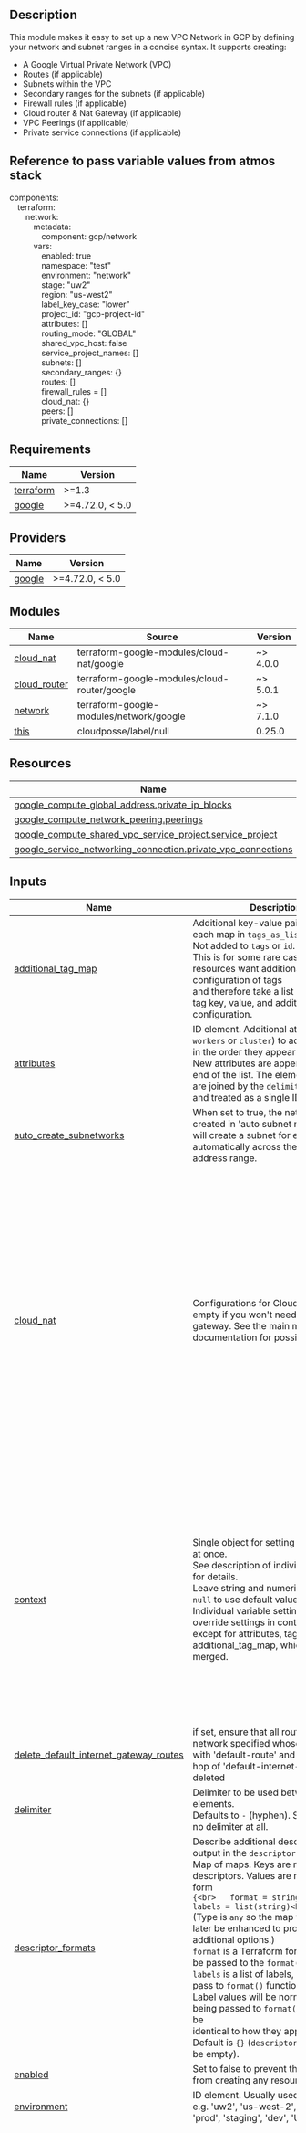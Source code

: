<!-- BEGIN-TERRAFORM-DOCS -->
## Description

This module makes it easy to set up a new VPC Network in GCP by defining your network and subnet ranges in a concise syntax.
It supports creating:
   * A Google Virtual Private Network (VPC)
   * Routes (if applicable)
   * Subnets within the VPC
   * Secondary ranges for the subnets (if applicable)
   * Firewall rules (if applicable)
   * Cloud router & Nat Gateway  (if applicable)
   * VPC Peerings (if applicable)
   * Private service connections (if applicable)

## Reference to pass variable values from atmos stack

<p>components: <br>&emsp;terraform:<br>&emsp;&emsp;network:<br>&emsp;&emsp;&emsp;metadata:<br>&emsp;&emsp;&emsp;&emsp;component: gcp/network <br>&emsp;&emsp;&emsp;vars:<br>&emsp;&emsp;&emsp;&emsp;enabled: true <br>&emsp;&emsp;&emsp;&emsp;namespace: "test" <br>&emsp;&emsp;&emsp;&emsp;environment: "network" <br>&emsp;&emsp;&emsp;&emsp;stage: "uw2" <br>&emsp;&emsp;&emsp;&emsp;region: "us-west2" <br>&emsp;&emsp;&emsp;&emsp;label_key_case: "lower" <br>&emsp;&emsp;&emsp;&emsp;project_id: "gcp-project-id" <br>&emsp;&emsp;&emsp;&emsp;attributes: [] <br>&emsp;&emsp;&emsp;&emsp;routing_mode: "GLOBAL" <br>&emsp;&emsp;&emsp;&emsp;shared_vpc_host: false <br>&emsp;&emsp;&emsp;&emsp;service_project_names: [] <br>&emsp;&emsp;&emsp;&emsp;subnets: [] <br>&emsp;&emsp;&emsp;&emsp;secondary_ranges: {} <br>&emsp;&emsp;&emsp;&emsp;routes: [] <br>&emsp;&emsp;&emsp;&emsp;firewall_rules = [] <br>&emsp;&emsp;&emsp;&emsp;cloud_nat: {} <br>&emsp;&emsp;&emsp;&emsp;peers: [] <br>&emsp;&emsp;&emsp;&emsp;private_connections: [] <br></p>

## Requirements

| Name | Version |
|------|---------|
| <a name="requirement_terraform"></a> [terraform](#requirement\_terraform) | >=1.3 |
| <a name="requirement_google"></a> [google](#requirement\_google) | >=4.72.0, < 5.0 |

## Providers

| Name | Version |
|------|---------|
| <a name="provider_google"></a> [google](#provider\_google) | >=4.72.0, < 5.0 |

## Modules

| Name | Source | Version |
|------|--------|---------|
| <a name="module_cloud_nat"></a> [cloud\_nat](#module\_cloud\_nat) | terraform-google-modules/cloud-nat/google | ~> 4.0.0 |
| <a name="module_cloud_router"></a> [cloud\_router](#module\_cloud\_router) | terraform-google-modules/cloud-router/google | ~> 5.0.1 |
| <a name="module_network"></a> [network](#module\_network) | terraform-google-modules/network/google | ~> 7.1.0 |
| <a name="module_this"></a> [this](#module\_this) | cloudposse/label/null | 0.25.0 |

## Resources

| Name | Type |
|------|------|
| [google_compute_global_address.private_ip_blocks](https://registry.terraform.io/providers/hashicorp/google/latest/docs/resources/compute_global_address) | resource |
| [google_compute_network_peering.peerings](https://registry.terraform.io/providers/hashicorp/google/latest/docs/resources/compute_network_peering) | resource |
| [google_compute_shared_vpc_service_project.service_project](https://registry.terraform.io/providers/hashicorp/google/latest/docs/resources/compute_shared_vpc_service_project) | resource |
| [google_service_networking_connection.private_vpc_connections](https://registry.terraform.io/providers/hashicorp/google/latest/docs/resources/service_networking_connection) | resource |

## Inputs

| Name | Description | Type | Default | Required |
|------|-------------|------|---------|:--------:|
| <a name="input_additional_tag_map"></a> [additional\_tag\_map](#input\_additional\_tag\_map) | Additional key-value pairs to add to each map in `tags_as_list_of_maps`. Not added to `tags` or `id`.<br>This is for some rare cases where resources want additional configuration of tags<br>and therefore take a list of maps with tag key, value, and additional configuration. | `map(string)` | `{}` | no |
| <a name="input_attributes"></a> [attributes](#input\_attributes) | ID element. Additional attributes (e.g. `workers` or `cluster`) to add to `id`,<br>in the order they appear in the list. New attributes are appended to the<br>end of the list. The elements of the list are joined by the `delimiter`<br>and treated as a single ID element. | `list(string)` | `[]` | no |
| <a name="input_auto_create_subnetworks"></a> [auto\_create\_subnetworks](#input\_auto\_create\_subnetworks) | When set to true, the network is created in 'auto subnet mode' and it will create a subnet for each region automatically across the 10.20.0.0/9 address range. | `bool` | `false` | no |
| <a name="input_cloud_nat"></a> [cloud\_nat](#input\_cloud\_nat) | Configurations for Cloud NAT. Leave empty if you won't need a NAT gateway. See the main module documentation for possible values. | <pre>object({<br>    nat_ips                            = optional(list(string), []),<br>    source_subnetwork_ip_ranges_to_nat = optional(string, "LIST_OF_SUBNETWORKS")<br>    subnetworks = list(object({<br>      name                     = string,<br>      source_ip_ranges_to_nat  = optional(list(string), ["ALL_IP_RANGES"])<br>      secondary_ip_range_names = optional(list(string), []),<br>    })), ## must need to pass name of the subnet like {namespace}-{environment-{stage}-{subnet_name}<br>    enable_dynamic_port_allocation      = optional(bool, false),<br>    enable_endpoint_independent_mapping = optional(bool, null),<br>    icmp_idle_timeout_sec               = optional(string, "30"),<br>    log_config_enable                   = optional(bool, false),<br>    log_config_filter                   = optional(string, "ERRORS_ONLY"),<br>    min_ports_per_vm                    = optional(string, "64"),<br>    tcp_established_idle_timeout_sec    = optional(string, "1200"),<br>    tcp_transitory_idle_timeout_sec     = optional(string, "30"),<br>    tcp_time_wait_timeout_sec           = optional(string, "120"),<br>    udp_idle_timeout_sec                = optional(string, "30"),<br>  })</pre> | `null` | no |
| <a name="input_context"></a> [context](#input\_context) | Single object for setting entire context at once.<br>See description of individual variables for details.<br>Leave string and numeric variables as `null` to use default value.<br>Individual variable settings (non-null) override settings in context object,<br>except for attributes, tags, and additional\_tag\_map, which are merged. | `any` | <pre>{<br>  "additional_tag_map": {},<br>  "attributes": [],<br>  "delimiter": null,<br>  "descriptor_formats": {},<br>  "enabled": true,<br>  "environment": null,<br>  "id_length_limit": null,<br>  "label_key_case": null,<br>  "label_order": [],<br>  "label_value_case": null,<br>  "labels_as_tags": [<br>    "unset"<br>  ],<br>  "name": null,<br>  "namespace": null,<br>  "regex_replace_chars": null,<br>  "stage": null,<br>  "tags": {},<br>  "tenant": null<br>}</pre> | no |
| <a name="input_delete_default_internet_gateway_routes"></a> [delete\_default\_internet\_gateway\_routes](#input\_delete\_default\_internet\_gateway\_routes) | if set, ensure that all routes within the network specified whose names begin with 'default-route' and with a next hop of 'default-internet-gateway' are deleted | `bool` | `true` | no |
| <a name="input_delimiter"></a> [delimiter](#input\_delimiter) | Delimiter to be used between ID elements.<br>Defaults to `-` (hyphen). Set to `""` to use no delimiter at all. | `string` | `null` | no |
| <a name="input_descriptor_formats"></a> [descriptor\_formats](#input\_descriptor\_formats) | Describe additional descriptors to be output in the `descriptors` output map.<br>Map of maps. Keys are names of descriptors. Values are maps of the form<br>`{<br>   format = string<br>   labels = list(string)<br>}`<br>(Type is `any` so the map values can later be enhanced to provide additional options.)<br>`format` is a Terraform format string to be passed to the `format()` function.<br>`labels` is a list of labels, in order, to pass to `format()` function.<br>Label values will be normalized before being passed to `format()` so they will be<br>identical to how they appear in `id`.<br>Default is `{}` (`descriptors` output will be empty). | `any` | `{}` | no |
| <a name="input_enabled"></a> [enabled](#input\_enabled) | Set to false to prevent the module from creating any resources | `bool` | `false` | no |
| <a name="input_environment"></a> [environment](#input\_environment) | ID element. Usually used for region e.g. 'uw2', 'us-west-2', OR role 'prod', 'staging', 'dev', 'UAT' | `string` | `null` | no |
| <a name="input_firewall_rules"></a> [firewall\_rules](#input\_firewall\_rules) | value | <pre>list(object({<br>    name                    = string,<br>    description             = optional(string, null),<br>    direction               = string, # The input Value must be uppercase<br>    priority                = optional(number, 1000),<br>    ranges                  = list(string),<br>    source_tags             = optional(list(string), null),<br>    source_service_accounts = optional(list(string), null),<br>    target_tags             = optional(list(string), null),<br>    target_service_accounts = optional(list(string), null),<br>    allow = optional(list(object({<br>      protocol = string # The input Value must be uppercase<br>      ports    = optional(list(string), [])<br>    })), []),<br>    deny = optional(list(object({<br>      protocol = string # The input Value must be uppercase<br>      ports    = optional(list(string), [])<br>    })), []),<br>    log_config = optional(object({<br>      metadata = string<br>    }), null)<br>  }))</pre> | `[]` | no |
| <a name="input_id_length_limit"></a> [id\_length\_limit](#input\_id\_length\_limit) | Limit `id` to this many characters (minimum 6).<br>Set to `0` for unlimited length.<br>Set to `null` for keep the existing setting, which defaults to `0`.<br>Does not affect `id_full`. | `number` | `null` | no |
| <a name="input_label_key_case"></a> [label\_key\_case](#input\_label\_key\_case) | Controls the letter case of the `tags` keys (label names) for tags generated by this module.<br>Does not affect keys of tags passed in via the `tags` input.<br>Possible values: `lower`, `title`, `upper`.<br>Default value: `title`. | `string` | `null` | no |
| <a name="input_label_order"></a> [label\_order](#input\_label\_order) | The order in which the labels (ID elements) appear in the `id`.<br>Defaults to ["namespace", "environment", "stage", "name", "attributes"].<br>You can omit any of the 6 labels ("tenant" is the 6th), but at least one must be present. | `list(string)` | `null` | no |
| <a name="input_label_value_case"></a> [label\_value\_case](#input\_label\_value\_case) | Controls the letter case of ID elements (labels) as included in `id`,<br>set as tag values, and output by this module individually.<br>Does not affect values of tags passed in via the `tags` input.<br>Possible values: `lower`, `title`, `upper` and `none` (no transformation).<br>Set this to `title` and set `delimiter` to `""` to yield Pascal Case IDs.<br>Default value: `lower`. | `string` | `null` | no |
| <a name="input_labels_as_tags"></a> [labels\_as\_tags](#input\_labels\_as\_tags) | Set of labels (ID elements) to include as tags in the `tags` output.<br>Default is to include all labels.<br>Tags with empty values will not be included in the `tags` output.<br>Set to `[]` to suppress all generated tags.<br>**Notes:**<br>  The value of the `name` tag, if included, will be the `id`, not the `name`.<br>  Unlike other `null-label` inputs, the initial setting of `labels_as_tags` cannot be<br>  changed in later chained modules. Attempts to change it will be silently ignored. | `set(string)` | <pre>[<br>  "default"<br>]</pre> | no |
| <a name="input_name"></a> [name](#input\_name) | ID element. Usually the component or solution name, e.g. 'app' or 'jenkins'.<br>This is the only ID element not also included as a `tag`.<br>The "name" tag is set to the full `id` string. There is no tag with the value of the `name` input. | `string` | `null` | no |
| <a name="input_namespace"></a> [namespace](#input\_namespace) | ID element. Usually an abbreviation of your organization name, e.g. 'eg' or 'cp', to help ensure generated IDs are globally unique | `string` | `null` | no |
| <a name="input_peers"></a> [peers](#input\_peers) | List of networks to establish a peering connection with. Leave empty if you won't need peered VPC connections. | <pre>list(object({<br>    name      = string,<br>    self_link = string<br>  }))</pre> | `[]` | no |
| <a name="input_private_connections"></a> [private\_connections](#input\_private\_connections) | List of private connections to establish a one-to-one relationship between the VPC network and the GCP Networking API ('servicenetworking.googleapis.com'). Leave empty if you won't need private VPC connections. See the main module documentation for possible values. | <pre>list(object({<br>    name          = string,<br>    description   = optional(string, null),<br>    purpose       = optional(string, "VPC_PEERING"),<br>    address_type  = optional(string, "INTERNAL"),<br>    ip_version    = optional(string, "IPV4"),<br>    prefix_start  = string,<br>    prefix_length = optional(number, 16)<br>  }))</pre> | `[]` | no |
| <a name="input_project_id"></a> [project\_id](#input\_project\_id) | The ID of the existing GCP project where the network will be created | `string` | n/a | yes |
| <a name="input_regex_replace_chars"></a> [regex\_replace\_chars](#input\_regex\_replace\_chars) | Terraform regular expression (regex) string.<br>Characters matching the regex will be removed from the ID elements.<br>If not set, `"/[^a-zA-Z0-9-]/"` is used to remove all characters other than hyphens, letters and digits. | `string` | `null` | no |
| <a name="input_region"></a> [region](#input\_region) | The GCP region to create resources in project | `string` | n/a | yes |
| <a name="input_routes"></a> [routes](#input\_routes) | List of custom routes to be created in the network. Leave empty if you won't need custom routes. See the main module documentation for possible values. | <pre>list(object({<br>    name                   = optional(string, null),<br>    description            = optional(string, null),<br>    destination_range      = string,<br>    tags                   = string,                   #This is a list in string format. Eg. "tag-01,tag-02"<br>    next_hop_internet      = optional(string, "true"), #Use "false" to disable this as next hop<br>    priority               = optional(string, "1000"),<br>    next_hop_ip            = optional(string, null),<br>    next_hop_instance      = optional(string, null),<br>    next_hop_instance_zone = optional(string, null),<br>    next_hop_vpn_tunnel    = optional(string, null),<br>    next_hop_ilb           = optional(string, null),<br>  }))</pre> | `[]` | no |
| <a name="input_routing_mode"></a> [routing\_mode](#input\_routing\_mode) | The network routing mode (default 'GLOBAL') | `string` | `"GLOBAL"` | no |
| <a name="input_secondary_ranges"></a> [secondary\_ranges](#input\_secondary\_ranges) | Secondary ranges that will be used in some of the subnets | <pre>map(list(object({<br>    range_name    = string,<br>    ip_cidr_range = string,<br>  })))</pre> | `{}` | no |
| <a name="input_service_project_names"></a> [service\_project\_names](#input\_service\_project\_names) | list of service projects to connect with host vpc to share the network | `list(string)` | `[]` | no |
| <a name="input_shared_vpc_host"></a> [shared\_vpc\_host](#input\_shared\_vpc\_host) | Makes this project a Shared VPC host if 'true' | `bool` | `false` | no |
| <a name="input_stage"></a> [stage](#input\_stage) | ID element. Usually used to indicate role, e.g. 'prod', 'staging', 'source', 'build', 'test', 'deploy', 'release' | `string` | `null` | no |
| <a name="input_subnets"></a> [subnets](#input\_subnets) | List of subnets to be created in the network. See the main module documentation for possible values. | <pre>list(object({<br>    subnet_name               = string,<br>    subnet_ip                 = string,<br>    subnet_region             = string,<br>    description               = optional(string, null),<br>    subnet_private_access     = optional(bool, false),<br>    subnet_flow_logs          = optional(bool, false),<br>    subnet_flow_logs_interval = optional(string, "INTERVAL_5_SEC"),<br>    subnet_flow_logs_sampling = optional(number, 0.5),<br>    subnet_flow_logs_metadata = optional(string, "INCLUDE_ALL_METADATA"),<br>  }))</pre> | `[]` | no |
| <a name="input_tags"></a> [tags](#input\_tags) | Additional tags (e.g. `{'BusinessUnit': 'XYZ'}`).<br>Neither the tag keys nor the tag values will be modified by this module. | `map(string)` | `{}` | no |
| <a name="input_tenant"></a> [tenant](#input\_tenant) | ID element \_(Rarely used, not included by default)\_. A customer identifier, indicating who this instance of a resource is for | `string` | `null` | no |
| <a name="input_vpc_description"></a> [vpc\_description](#input\_vpc\_description) | An optional description of this resource. The resource must be recreated to modify this field. | `string` | `null` | no |
| <a name="input_vpc_mtu"></a> [vpc\_mtu](#input\_vpc\_mtu) | The network MTU (If set to 0, meaning MTU is unset - defaults to '1460'). Recommended values: 1460 (default for historic reasons), 1500 (Internet default), or 8896 (for Jumbo packets). Allowed are all values in the range 1300 to 8896, inclusively. | `number` | `0` | no |

## Outputs

| Name | Description |
|------|-------------|
| <a name="output_nat"></a> [nat](#output\_nat) | Attributes of newly created NAT |
| <a name="output_network"></a> [network](#output\_network) | outputs of created Network |
| <a name="output_private_connections"></a> [private\_connections](#output\_private\_connections) | The new private VPC connections. |
| <a name="output_router"></a> [router](#output\_router) | The created router |
<!-- END-TERRAFORM-DOCS -->
